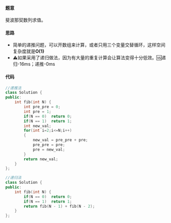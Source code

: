 #### 题意

斐波那契数列求值。

#### 思路

- 简单的递推问题，可以开数组来计算，或者只用三个变量交替循环，这样空间复杂度就是**O(1)**
- ⚠️如果采用了递归做法，因为有大量的重复计算会让算法变得十分低效。🆚递归-16ms；递推-0ms

#### 代码

```c++
//递推法
class Solution {
public:
    int fib(int N) {
        int pre_pre = 0;
        int pre = 1;
        if(N == 0)  return 0;
        if(N == 1)  return 1;
        int new_val;
        for(int i=2;i<=N;i++)
        {
            new_val = pre_pre + pre;
            pre_pre = pre;
            pre = new_val;
        }
        return new_val;
    }
};

//递归法
class Solution {
public:
    int fib(int N) {
        if(N == 0)  return 0;
        if(N == 1)  return 1;
        return fib(N - 1) + fib(N - 2);
    }
};
```

